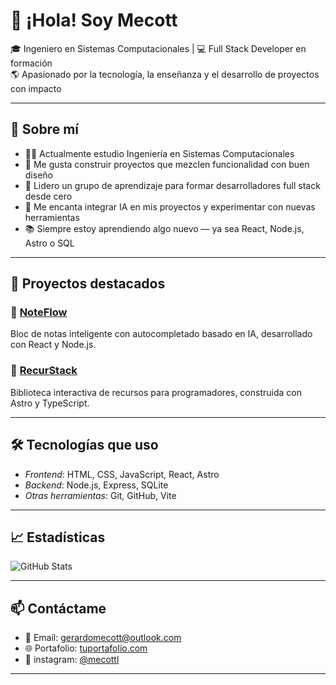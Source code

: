 # 👋 ¡Hola! Soy Mecott

🎓 Ingeniero en Sistemas Computacionales | 💻 Full Stack Developer en formación  
🌎 Apasionado por la tecnología, la enseñanza y el desarrollo de proyectos con impacto

---

## 🚀 Sobre mí

- 👨‍🎓 Actualmente estudio Ingeniería en Sistemas Computacionales
- 🧠 Me gusta construir proyectos que mezclen funcionalidad con buen diseño
- 👥 Lidero un grupo de aprendizaje para formar desarrolladores full stack desde cero
- 🤖 Me encanta integrar IA en mis proyectos y experimentar con nuevas herramientas
- 📚 Siempre estoy aprendiendo algo nuevo — ya sea React, Node.js, Astro o SQL

---

## 🧩 Proyectos destacados

### 🔹 [NoteFlow](https://github.com/mecottl/NoteFlow)
Bloc de notas inteligente con autocompletado basado en IA, desarrollado con React y Node.js.

### 🔹 [RecurStack](https://github.com/mecottl/RecurStack)
Biblioteca interactiva de recursos para programadores, construida con Astro y TypeScript.

---

## 🛠 Tecnologías que uso

- *Frontend*: HTML, CSS, JavaScript, React, Astro
- *Backend*: Node.js, Express, SQLite
- *Otras herramientas*: Git, GitHub, Vite

---

## 📈 Estadísticas

![GitHub Stats](https://github-readme-stats.vercel.app/api?username=mecottl&show_icons=true&theme=github_dark&hide_title=true)

---

## 📫 Contáctame

- 📧 Email: gerardomecott@outlook.com
- 🌐 Portafolio: [tuportafolio.com](https://tuportafolio.com)  
- 📱 instagram: [@mecottl](https://www.instagram.com/mecottl)

---

